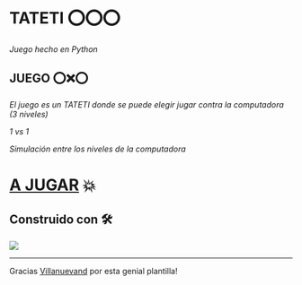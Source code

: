 # TATETI ⭕⭕⭕ 

_Juego hecho en Python_

## JUEGO ⭕❌⭕ 

_El juego es un TATETI donde se puede elegir jugar contra la computadora (3 niveles)_

_1 vs 1_

_Simulación entre los niveles de la computadora_

# [A JUGAR](https://replit.com/@javierpyke/TatetiAutonomo-1) 💥 

## Construido con 🛠️

![](https://img.shields.io/badge/%3E-Python-blue)


---
Gracias [Villanuevand](https://github.com/Villanuevand) por esta genial plantilla!
